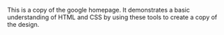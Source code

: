 This is a copy of the google homepage. It demonstrates a basic understanding of HTML and CSS by using these tools to create a copy of the design.